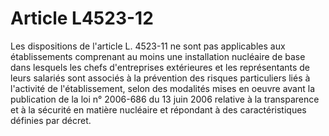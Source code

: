 # Article L4523-12

Les dispositions de l'article L. 4523-11 ne sont pas applicables aux établissements comprenant au moins une installation nucléaire de base dans lesquels les chefs d'entreprises extérieures et les représentants de leurs salariés sont associés à la prévention des risques particuliers liés à l'activité de l'établissement, selon des modalités mises en oeuvre avant la publication de la loi n° 2006-686 du 13 juin 2006 relative à la transparence et à la sécurité en matière nucléaire et répondant à des caractéristiques définies par décret.